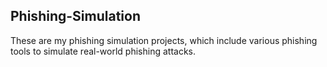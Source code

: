 ## Phishing-Simulation
These are my phishing simulation projects, which include various phishing tools to simulate real-world phishing attacks.  
